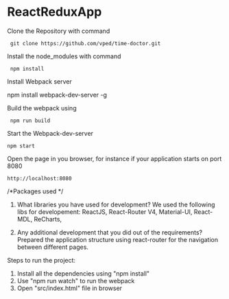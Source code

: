 
# ReactReduxApp

Clone the Repository with command

     git clone https://github.com/vped/time-doctor.git
    
Install the node_modules with command

     npm install

 Install Webpack server

 npm install webpack-dev-server -g

    
Build the webpack using

     npm run build
 
Start the Webpack-dev-server


    npm start
    
Open the page in you browser, for instance if your application starts on port 8080

    http://localhost:8080

/*Packages used */

1.  What libraries you have used for development?
		We used the following libs for developement:
			ReactJS, 
			React-Router V4, 
			Material-UI, 
			React-MDL, 
			ReCharts,

2.	Any additional development that you did out of the requirements?
	Prepared the application structure using react-router for the navigation between different pages.

Steps to run the project:
1. Install all the dependencies using "npm install"
2. Use "npm run watch" to run the webpack
3. Open "src/index.html" file in browser




